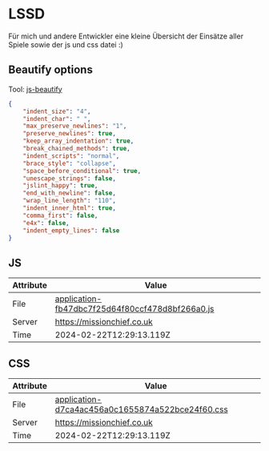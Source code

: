 # LSSD
Für mich und andere Entwickler eine kleine Übersicht der Einsätze aller Spiele sowie der js und css datei :)

<!-- automated -->
## Beautify options
Tool: [js-beautify](https://github.com/beautify-web/js-beautify)
```json
{
    "indent_size": "4",
    "indent_char": " ",
    "max_preserve_newlines": "1",
    "preserve_newlines": true,
    "keep_array_indentation": true,
    "break_chained_methods": true,
    "indent_scripts": "normal",
    "brace_style": "collapse",
    "space_before_conditional": true,
    "unescape_strings": false,
    "jslint_happy": true,
    "end_with_newline": false,
    "wrap_line_length": "110",
    "indent_inner_html": true,
    "comma_first": false,
    "e4x": false,
    "indent_empty_lines": false
}
```

## JS
| Attribute | Value |
| --------- | ----- |
| File      | [application-fb47dbc7f25d64f80ccf478d8bf266a0.js](https://missionchief.co.uk/assets/application-fb47dbc7f25d64f80ccf478d8bf266a0.js) |
| Server    | https://missionchief.co.uk |
| Time      | 2024-02-22T12:29:13.119Z |

## CSS
| Attribute | Value |
| --------- | ----- |
| File      | [application-d7ca4ac456a0c1655874a522bce24f60.css](https://missionchief.co.uk/assets/application-d7ca4ac456a0c1655874a522bce24f60.css) |
| Server    | https://missionchief.co.uk |
| Time      | 2024-02-22T12:29:13.119Z |
<!-- /automated -->
